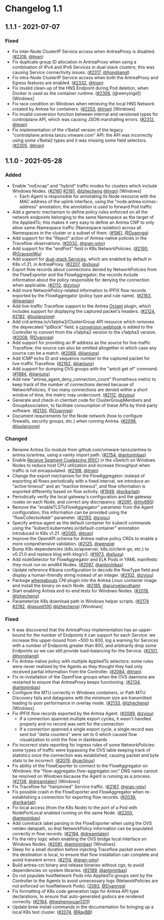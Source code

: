 # Changelog 1.1

## 1.1.1 - 2021-07-07

### Fixed

- Fix inter-Node ClusterIP Service access when AntreaProxy is disabled. ([#2318](https://github.com/antrea-io/antrea/pull/2318), [@tnqn])
- Fix duplicate group ID allocation in AntreaProxy when using a combination of IPv4 and IPv6 Services in dual-stack clusters; this was causing Service connectivity issues. ([#2317](https://github.com/antrea-io/antrea/pull/2317), [@hongliangl])
- Fix intra-Node ClusterIP Service access when both the AntreaProxy and Egress features are enabled. ([#2332](https://github.com/antrea-io/antrea/pull/2332), [@tnqn])
- Fix invalid clean-up of the HNS Endpoint during Pod deletion, when Docker is used as the container runtime. ([#2306](https://github.com/antrea-io/antrea/pull/2306), [@wenyingd]) [Windows]
- Fix race condition on Windows when retrieving the local HNS Network created by Antrea for containers. ([#2253](https://github.com/antrea-io/antrea/pull/2253), [@tnqn]) [Windows]
- Fix invalid conversion function between internal and versioned types for controlplane API, which was causing JSON marshalling errors. ([#2312](https://github.com/antrea-io/antrea/pull/2312), [@tnqn])
- Fix implementation of the v1beta1 version of the legacy "controlplane.antrea.tanzu.vmware.com" API: the API was incorrectly using some v1beta2 types and it was missing some field selectors. ([#2305](https://github.com/antrea-io/antrea/pull/2305), [@tnqn])

## 1.1.0 - 2021-05-28

### Added

- Enable "noEncap" and "hybrid" traffic modes for clusters which include Windows Nodes. ([#2160](https://github.com/antrea-io/antrea/pull/2160) [#2161](https://github.com/antrea-io/antrea/pull/2161), [@lzhecheng] [@tnqn]) [Windows]
  * Each Agent is responsible for annotating its Node resource with the MAC address of the uplink interface, using the "node.antrea.io/mac-address" annotation; the annotation is used to forward Pod traffic
- Add a generic mechanism to define policy rules enforced on all the network endpoints belonging to the same Namespace as the target of the AppliedTo; this makes it very easy to define an Antrea CNP to only allow same-Namespace traffic (Namespace isolation) across all Namespaces in the cluster or a subset of them. ([#1961](https://github.com/antrea-io/antrea/pull/1961), [@Dyanngg])
- Add support for the "Reject" action of Antrea-native policies in the Traceflow observations. ([#2032](https://github.com/antrea-io/antrea/pull/2032), [@gran-vmv])
- Add support for the "endPort" field in K8s NetworkPolicies. ([#2190](https://github.com/antrea-io/antrea/pull/2190), [@GraysonWu])
- Add support for [dual-stack Services], which are enabled by default in K8s v1.21, in AntreaProxy. ([#2207](https://github.com/antrea-io/antrea/pull/2207), [@xliuxu])
- Export flow records about connections denied by NetworkPolicies from the FlowExporter and the FlowAggregator; the records include information about the policy responsible for denying the connection when applicable. ([#2112](https://github.com/antrea-io/antrea/pull/2112), [@zyiou])
- Add more NetworkPolicy-related information to IPFIX flow records exported by the FlowAggregator (policy type and rule name). ([#2163](https://github.com/antrea-io/antrea/pull/2163), [@heanlan])
- Add live-traffic Traceflow support to the Antrea [Octant] plugin, which includes support for displaying the captured packet's headers. ([#2124](https://github.com/antrea-io/antrea/pull/2124), [#2182](https://github.com/antrea-io/antrea/pull/2182), [@luolanzone])
- Add crd.antrea.io/v1alpha3/ClusterGroup API resource which removes the deprecated "ipBlock" field; a [conversion webhook] is added to the Controller to convert from the v1alpha2 version to the v1alpha3 version. ([#2008](https://github.com/antrea-io/antrea/pull/2008), [@Dyanngg])
- Add support for providing an IP address as the source for live-traffic Traceflow; the source can also be omitted altogether in which case any source can be a match. ([#2068](https://github.com/antrea-io/antrea/pull/2068), [@jianjuns])
- Add ICMP echo ID and sequence number to the captured packet for live-traffic Traceflow. ([#2162](https://github.com/antrea-io/antrea/pull/2162), [@jianjuns])
- Add support for dumping OVS groups with the "antctl get of" command. ([#1984](https://github.com/antrea-io/antrea/pull/1984), [@jianjuns])
- Add new "antrea_agent_deny_connection_count" Prometheus metric to keep track of the number of connections denied because of NetworkPolicies; if too many connections are denied within a short window of time, the metric may undercount. ([#2112](https://github.com/antrea-io/antrea/pull/2112), [@zyiou])
- Generate and check-in clientset code for ClusterGroupMembers and GroupAssociation, to facilitate consumption of these APIs by third-party software. ([#2130](https://github.com/antrea-io/antrea/pull/2130), [@Dyanngg])
- Document requirements for the Node network (how to configure firewalls, security groups, etc.) when running Antrea. ([#2098](https://github.com/antrea-io/antrea/pull/2098), [@luolanzone])

### Changed

- Rename Antrea Go module from github.com/vmware-tanzu/antrea to antrea.io/antrea, using a vanity import path. ([#2154](https://github.com/antrea-io/antrea/issues/2154), [@antoninbas])
- Enable [Receive Segment Coalescing (RSC)] in the vSwitch on Windows Nodes to reduce host CPU utilization and increase throughput when traffic is not encapsulated. ([#2198](https://github.com/antrea-io/antrea/pull/2198), [@tnqn])
- Change the export mechanism for the FlowAggregator: instead of exporting all flows periodically with a fixed interval, we introduce an "active timeout" and an "inactive timeout", and flow information is exported differently based on flow activity. ([#1949](https://github.com/antrea-io/antrea/pull/1949), [@srikartati])
- Periodically verify the local gateway's configuration and the gateway routes on each Node, and correct any discrepancy. ([#2091](https://github.com/antrea-io/antrea/pull/2091), [@hty690])
- Remove the "enableTLSToFlowAggregator" parameter from the Agent configuration; this information can be provided using the "flowCollectorAddr" parameter. ([#2193](https://github.com/antrea-io/antrea/pull/2193), [@zyiou])
- Specify antrea-agent as the default container for kubectl commands using the "kubectl.kubernetes.io/default-container" annotation introduced in K8s v1.21. ([#2065](https://github.com/antrea-io/antrea/pull/2065), [@tnqn])
- Improve the OpenAPI schema for Antrea-native policy CRDs to enable a more comprehensive validation. ([#2125](https://github.com/antrea-io/antrea/pull/2125), [@wenqiq])
- Bump K8s dependencies (k8s.io/apiserver, k8s.io/client-go, etc.) to v0.21.0 and replace klog with klog/v2. ([#1973](https://github.com/antrea-io/antrea/pull/1973), [@xliuxu])
- Add nodeSelector for FlowAggregator and ELK Pods in YAML manifests: they must run on amd64 Nodes. ([#2087](https://github.com/antrea-io/antrea/pull/2087), [@antoninbas])
- Update reference Kibana configuration to decode the flowType field and display a human-friendly string instead of an integer. ([#2102](https://github.com/antrea-io/antrea/pull/2102), [@zyiou])
- Package [whereabouts] CNI plugin into the Antrea Linux container image and install the binary on each Node. ([#2185](https://github.com/antrea-io/antrea/pull/2185), [@arunvelayutham])
- Start enabling Antrea end-to-end tests for Windows Nodes. ([#2018](https://github.com/antrea-io/antrea/pull/2018), [@lzhecheng])
- Parameterize K8s download path in Windows helper scripts. ([#2174](https://github.com/antrea-io/antrea/pull/2174) [#2192](https://github.com/antrea-io/antrea/pull/2192), [@jayunit100] [@lzhecheng]) [Windows]

### Fixed

- It was discovered that the AntreaProxy implementation has an upper-bound for the number of Endpoints it can support for each Service: we increase this upper-bound from ~500 to 800, log a warning for Services with a number of Endpoints greater than 800, and arbitrarily drop some Endpoints so we can still provide load-balancing for the Service. ([#2101](https://github.com/antrea-io/antrea/pull/2101), [@hongliangl])
- Fix Antrea-native policy with multiple AppliedTo selectors: some rules were never realized by the Agents as they thought they had only received partial information from the Controller. ([#2084](https://github.com/antrea-io/antrea/pull/2084), [@tnqn])
- Fix re-installation of the OpenFlow groups when the OVS daemons are restarted to ensure that AntreaProxy keeps functioning. ([#2134](https://github.com/antrea-io/antrea/pull/2134), [@antoninbas])
- Configure the MTU correctly in Windows containers, or Path MTU Discovery fails and datagrams with the minimum size are transmitted leading to poor performance in overlay mode. ([#2133](https://github.com/antrea-io/antrea/pull/2133), [@lzhecheng]) [Windows]
- Fix IPFIX flow records exported by the Antrea Agent. ([#2089](https://github.com/antrea-io/antrea/pull/2089), [@zyiou])
  * If a connection spanned multiple export cycles, it wasn't handled properly and no record was sent for the connection
  * If a connection spanned a single export cycle, a single record was sent but "delta counters" were set to 0 which caused flow visualization to omit the flow in dashboards
- Fix incorrect stats reporting for ingress rules of some NetworkPolicies: some types of traffic were bypassing the OVS table keeping track of statistics once the connection was established, causing packet and byte stats to be incorrect. ([#2078](https://github.com/antrea-io/antrea/pull/2078), [@ceclinux])
- Fix ability of the FlowExporter to connect to the FlowAggregator on Windows: the "flow-aggregator.flow-aggregator.svc" DNS name cannot be resolved on Windows because the Agent is running as a process. ([#2138](https://github.com/antrea-io/antrea/pull/2138), [@dreamtalen]) [Windows]
- Fix Traceflow for "hairpinned" Service traffic. ([#2167](https://github.com/antrea-io/antrea/pull/2167), [@gran-vmv])
- Fix possible crash in the FlowExporter and FlowAggregator when re-establishing a connection for exporting flow records. ([#2039](https://github.com/antrea-io/antrea/pull/2039), [@srikartati])
- Fix local access (from the K8s Node) to the port of a Pod with NodePortLocal enabled running on the same Node. ([#2200](https://github.com/antrea-io/antrea/pull/2200), [@antoninbas])
- Add conntrack label parsing in the FlowExporter when using the OVS netdev datapath, so that NetworkPolicy information can be populated correctly in flow records. ([#2194](https://github.com/antrea-io/antrea/pull/2194), [@dreamtalen])
- Fix the retry logic when enabling the OVS bridge local interface on Windows Nodes. ([#2081](https://github.com/antrea-io/antrea/pull/2081), [@antoninbas]) [Windows]
- Sleep for a small duration before injecting Traceflow packet even when the destination is local, to ensure that flow installation can complete and avoid transient errors. ([#2114](https://github.com/antrea-io/antrea/pull/2114), [@gran-vmv])
- Build antrea-cni binary and release binaries without cgo, to avoid dependencies on system libraries. ([#2189](https://github.com/antrea-io/antrea/pull/2189), [@antoninbas])
- Do not populate hostNetwork Pods into AppliedTo groups sent by the Controller to the Agents to avoid unnecessary logs (NetworkPolicies are not enforced on hostNetwork Pods). ([2093](https://github.com/antrea-io/antrea/pull/2093), [@Dyanngg])
- Fix formatting of K8s code generation tags for Antrea API type declarations, to ensure that auto-generated godocs are rendered correctly. ([#2164](https://github.com/antrea-io/antrea/pull/2164), [@heshengyuan1311])
- Update brew install commands in the documentation for bringing up a local K8s test cluster. ([#2074](https://github.com/antrea-io/antrea/pull/2074), [@RayBB])

[Octant]: https://github.com/vmware-tanzu/octant
[conversion webhook]: https://kubernetes.io/docs/tasks/extend-kubernetes/custom-resources/custom-resource-definition-versioning/#webhook-conversion
[Receive Segment Coalescing (RSC)]: https://docs.microsoft.com/en-us/previous-versions/windows/it-pro/windows-server-2012-r2-and-2012/hh997024(v=ws.11)
[whereabouts]: https://github.com/k8snetworkplumbingwg/whereabouts
[dual-stack Services]: https://kubernetes.io/docs/concepts/services-networking/dual-stack/#services

[@antoninbas]: https://github.com/antoninbas
[@arunvelayutham]: https://github.com/arunvelayutham
[@ceclinux]: https://github.com/ceclinux
[@dreamtalen]: https://github.com/dreamtalen
[@Dyanngg]: https://github.com/Dyanngg
[@gran-vmv]: https://github.com/gran-vmv
[@GraysonWu]: https://github.com/GraysonWu
[@heanlan]: https://github.com/heanlan
[@heshengyuan1311]: https://github.com/heshengyuan1311
[@hongliangl]: https://github.com/hongliangl
[@hty690]: https://github.com/hty690
[@jayunit100]: https://github.com/jayunit100
[@jianjuns]: https://github.com/jianjuns
[@luolanzone]: https://github.com/luolanzone
[@lzhecheng]: https://github.com/lzhecheng
[@RayBB]: https://github.com/RayBB
[@shadowlan]: https://github.com/shadowlan
[@srikartati]: https://github.com/srikartati
[@tnqn]: https://github.com/tnqn
[@wenqiq]: https://github.com/wenqiq
[@xliuxu]: https://github.com/xliuxu
[@zyiou]: https://github.com/zyiou
